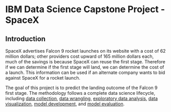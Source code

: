 # IBM Data Science Capstone Project - SpaceX

## Introduction
SpaceX advertises Falcon 9 rocket launches on its website with a cost of 62 million dollars; other providers cost upward of 165 million dollars each, much of the savings is because SpaceX can reuse the first stage. Therefore if we can determine if the first stage will land, we can determine the cost of a launch. This information can be used if an alternate company wants to bid against SpaceX for a rocket launch.

The goal of this project is to predict the landing outcome of the Falcon 9 first stage. The methodology follows a complete data science lifecycle, including [data collection](Data-Science-Projects/SpaceX/Data-collection-api.ipynb), [data wrangling](Data-Science-Projects/SpaceX/Data%20wrangling.ipynb), [exploratory data analysis](Data-Science-Projects/SpaceX/EDA%20with%20Data%20Visualization.ipynb), [data visualization](Data-Science-Projects/SpaceX/EDA%20with%20Data%20Visualization.ipynb), [model development](Data-Science-Projects/SpaceX/Machine%20Learning%20Prediction_Part_5.ipynb), and [model evaluation](Data-Science-Projects/SpaceX/Machine%20Learning%20Prediction_Part_5.ipynb).
